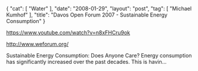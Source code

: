 {
   "cat": [
      "Water"
   ],
   "date": "2008-01-29",
   "layout": "post",
   "tag": [
      "Michael Kumhof"
   ],
   "title": "Davos Open Forum 2007 - Sustainable Energy Consumption"
}

https://www.youtube.com/watch?v=n8xFHCru9ok  

http://www.weforum.org/ 

Sustainable Energy Consumption: Does Anyone Care? Energy consumption has significantly increased over the past decades. This is havin...